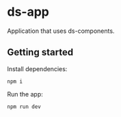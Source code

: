 # ds-app

Application that uses ds-components.

## Getting started

Install dependencies:

```
npm i
```

Run the app:

```
npm run dev
```
